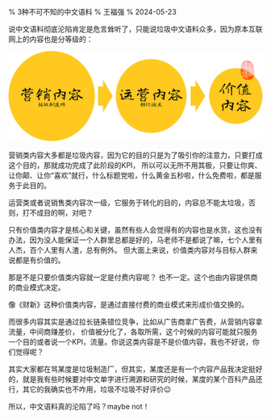 % 3种不可不知的中文语料
% 王福强
% 2024-05-23

说中文语料彻底沦陷肯定是危言耸听了，只能说垃圾中文语料众多，因为原本互联网上的内容也是分等级的：

![](./images/simple_chinese_content_stages.webp)

营销类内容大多都是垃圾内容，因为它的目的只是为了吸引你的注意力，只要打成这个目的，那就成功完成了此阶段的KPI， 所以可以无所不用其极，只要让你爽、让你颠、让你“喜欢”就行，什么标题党啦，什么黄金五秒啦，什么免费啦，都是服务于此目的。

运营类或者说销售类内容次一级，它服务于转化的目的，内容总不能太垃圾，否则，打不成目的啊，对吧？

只有价值类内容才是核心和关键，虽然有些人会觉得有的内容也是水货，这也没有办法，因为没人能保证一个人群里总都是好的，马老师不是都说了嘛，七个人里有人杰，百个人里有人渣，总有例外。 但大面上来说，价值类内容对与目标人群来说都是有价值的。

那是不是只要价值类内容就一定是付费内容呢？ 也不一定。这个也由内容提供商的商业模式决定。

像《财新》这种价值类内容，是通过直接付费的商业模式来形成价值交换的。

而很多内容其实是通过拉长链条错位竞争，比如从广告商拿广告费，从营销内容拿流量，中间商赚差价， 价值被分化了，各取所需，这个时候的内容可能就只服务一个目的或者说一个KPI，流量。你说这类内容是不是价值内容，我也不好说，你们觉得呢？

其实大家都在骂某度是垃圾制造厂，但其实，某度还是有一个内容产品我决定挺好的，就是我有些时候要对中文单字进行溯源和研究的时候，某度的某个百科产品还行，其它的我确实也不咋用，垃圾不垃圾不好评价😉

所以，中文语料真的沦陷了吗？maybe not！










